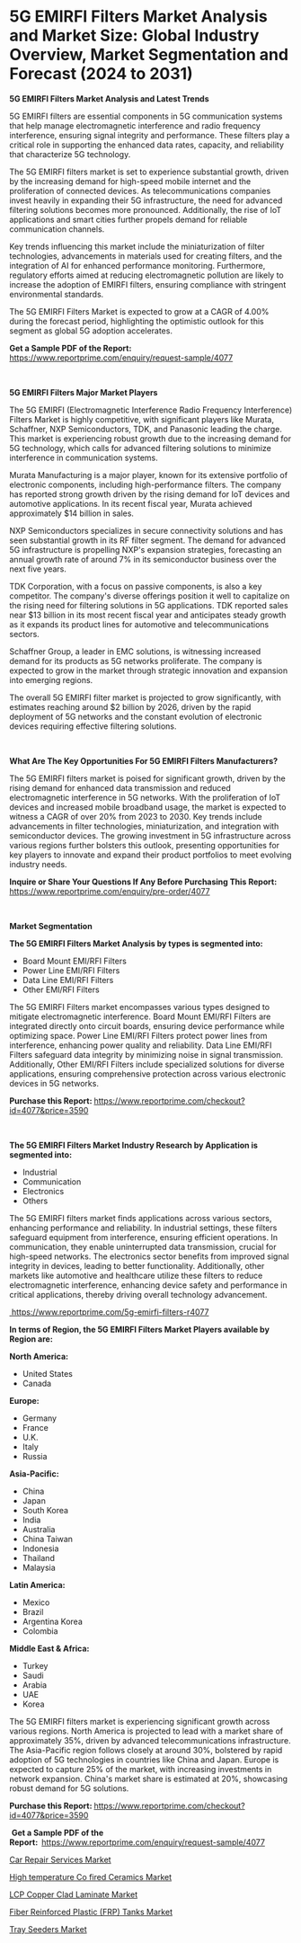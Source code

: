 <p><h1>5G EMIRFI Filters Market Analysis and Market Size: Global Industry Overview, Market Segmentation and Forecast (2024 to 2031)</h1></p><p><strong>5G EMIRFI Filters Market Analysis and Latest Trends</strong></p>
<p><p>5G EMIRFI filters are essential components in 5G communication systems that help manage electromagnetic interference and radio frequency interference, ensuring signal integrity and performance. These filters play a critical role in supporting the enhanced data rates, capacity, and reliability that characterize 5G technology.</p><p>The 5G EMIRFI filters market is set to experience substantial growth, driven by the increasing demand for high-speed mobile internet and the proliferation of connected devices. As telecommunications companies invest heavily in expanding their 5G infrastructure, the need for advanced filtering solutions becomes more pronounced. Additionally, the rise of IoT applications and smart cities further propels demand for reliable communication channels.</p><p>Key trends influencing this market include the miniaturization of filter technologies, advancements in materials used for creating filters, and the integration of AI for enhanced performance monitoring. Furthermore, regulatory efforts aimed at reducing electromagnetic pollution are likely to increase the adoption of EMIRFI filters, ensuring compliance with stringent environmental standards.</p><p>The 5G EMIRFI Filters Market is expected to grow at a CAGR of 4.00% during the forecast period, highlighting the optimistic outlook for this segment as global 5G adoption accelerates.</p></p>
<p><strong>Get a Sample PDF of the Report:&nbsp;</strong> <a href="https://www.reportprime.com/enquiry/request-sample/4077">https://www.reportprime.com/enquiry/request-sample/4077</a></p>
<p>&nbsp;</p>
<p><strong>5G EMIRFI Filters Major Market Players</strong></p>
<p><p>The 5G EMIRFI (Electromagnetic Interference Radio Frequency Interference) Filters Market is highly competitive, with significant players like Murata, Schaffner, NXP Semiconductors, TDK, and Panasonic leading the charge. This market is experiencing robust growth due to the increasing demand for 5G technology, which calls for advanced filtering solutions to minimize interference in communication systems.</p><p>Murata Manufacturing is a major player, known for its extensive portfolio of electronic components, including high-performance filters. The company has reported strong growth driven by the rising demand for IoT devices and automotive applications. In its recent fiscal year, Murata achieved approximately $14 billion in sales.</p><p>NXP Semiconductors specializes in secure connectivity solutions and has seen substantial growth in its RF filter segment. The demand for advanced 5G infrastructure is propelling NXP's expansion strategies, forecasting an annual growth rate of around 7% in its semiconductor business over the next five years.</p><p>TDK Corporation, with a focus on passive components, is also a key competitor. The company's diverse offerings position it well to capitalize on the rising need for filtering solutions in 5G applications. TDK reported sales near $13 billion in its most recent fiscal year and anticipates steady growth as it expands its product lines for automotive and telecommunications sectors.</p><p>Schaffner Group, a leader in EMC solutions, is witnessing increased demand for its products as 5G networks proliferate. The company is expected to grow in the market through strategic innovation and expansion into emerging regions.</p><p>The overall 5G EMIRFI filter market is projected to grow significantly, with estimates reaching around $2 billion by 2026, driven by the rapid deployment of 5G networks and the constant evolution of electronic devices requiring effective filtering solutions.</p></p>
<p>&nbsp;</p>
<p><strong>What Are The Key Opportunities For 5G EMIRFI Filters Manufacturers?</strong></p>
<p><p>The 5G EMIRFI filters market is poised for significant growth, driven by the rising demand for enhanced data transmission and reduced electromagnetic interference in 5G networks. With the proliferation of IoT devices and increased mobile broadband usage, the market is expected to witness a CAGR of over 20% from 2023 to 2030. Key trends include advancements in filter technologies, miniaturization, and integration with semiconductor devices. The growing investment in 5G infrastructure across various regions further bolsters this outlook, presenting opportunities for key players to innovate and expand their product portfolios to meet evolving industry needs.</p></p>
<p><strong>Inquire or Share Your Questions If Any Before Purchasing This Report:</strong> <a href="https://www.reportprime.com/enquiry/pre-order/4077">https://www.reportprime.com/enquiry/pre-order/4077</a></p>
<p>&nbsp;</p>
<p><strong>Market Segmentation</strong></p>
<p><strong>The 5G EMIRFI Filters Market Analysis by types is segmented into:</strong></p>
<p><ul><li>Board Mount EMI/RFI Filters</li><li>Power Line EMI/RFI Filters</li><li>Data Line EMI/RFI Filters</li><li>Other EMI/RFI Filters</li></ul></p>
<p><p>The 5G EMIRFI Filters market encompasses various types designed to mitigate electromagnetic interference. Board Mount EMI/RFI Filters are integrated directly onto circuit boards, ensuring device performance while optimizing space. Power Line EMI/RFI Filters protect power lines from interference, enhancing power quality and reliability. Data Line EMI/RFI Filters safeguard data integrity by minimizing noise in signal transmission. Additionally, Other EMI/RFI Filters include specialized solutions for diverse applications, ensuring comprehensive protection across various electronic devices in 5G networks.</p></p>
<p><strong>Purchase this Report:&nbsp;</strong><a href="https://www.reportprime.com/checkout?id=4077&price=3590">https://www.reportprime.com/checkout?id=4077&price=3590</a></p>
<p>&nbsp;</p>
<p><strong>The 5G EMIRFI Filters Market Industry Research by Application is segmented into:</strong></p>
<p><ul><li>Industrial</li><li>Communication</li><li>Electronics</li><li>Others</li></ul></p>
<p><p>The 5G EMIRFI filters market finds applications across various sectors, enhancing performance and reliability. In industrial settings, these filters safeguard equipment from interference, ensuring efficient operations. In communication, they enable uninterrupted data transmission, crucial for high-speed networks. The electronics sector benefits from improved signal integrity in devices, leading to better functionality. Additionally, other markets like automotive and healthcare utilize these filters to reduce electromagnetic interference, enhancing device safety and performance in critical applications, thereby driving overall technology advancement.</p></p>
<p><a href="https://www.reportprime.com/5g-emirfi-filters-r4077">&nbsp;https://www.reportprime.com/5g-emirfi-filters-r4077</a></p>
<p><strong>In terms of Region, the 5G EMIRFI Filters Market Players available by Region are:</strong></p>
<p>
    <p> <strong> North America: </strong>
        <ul>
            <li>United States</li>
            <li>Canada</li>
        </ul>
        </p> 
    <p> <strong> Europe: </strong>
        <ul>
            <li>Germany</li>
            <li>France</li>
            <li>U.K.</li>
            <li>Italy</li>
            <li>Russia</li>
        </ul>
        </p> 
    <p> <strong> Asia-Pacific: </strong>
        <ul>
            <li>China</li>
            <li>Japan</li>
            <li>South Korea</li>
            <li>India</li>
            <li>Australia</li>
            <li>China Taiwan</li>
            <li>Indonesia</li>
            <li>Thailand</li>
            <li>Malaysia</li>
        </ul>
        </p> 
    <p> <strong> Latin America: </strong>
        <ul>
            <li>Mexico</li>
            <li>Brazil</li>
            <li>Argentina Korea</li>
            <li>Colombia</li>
        </ul>
        </p> 
    <p> <strong> Middle East & Africa: </strong>
        <ul>
            <li>Turkey</li>
            <li>Saudi</li>
            <li>Arabia</li>
            <li>UAE</li>
            <li>Korea</li>
        </ul>
    </p>
    </p>
<p><p>The 5G EMIRFI filters market is experiencing significant growth across various regions. North America is projected to lead with a market share of approximately 35%, driven by advanced telecommunications infrastructure. The Asia-Pacific region follows closely at around 30%, bolstered by rapid adoption of 5G technologies in countries like China and Japan. Europe is expected to capture 25% of the market, with increasing investments in network expansion. China's market share is estimated at 20%, showcasing robust demand for 5G solutions.</p></p>
<p><strong>Purchase this Report: </strong><a href="https://www.reportprime.com/checkout?id=4077&price=3590">https://www.reportprime.com/checkout?id=4077&price=3590</a></p>
<p>&nbsp;<strong>Get a Sample PDF of the Report:&nbsp;&nbsp;</strong><a href="https://www.reportprime.com/enquiry/request-sample/4077">https://www.reportprime.com/enquiry/request-sample/4077</a></p>
<p><strong></strong></p>
<p><p><a href="https://www.linkedin.com/pulse/global-car-repair-services-market-size-trends-analysis-regional-vfjie?trackingId=bSmqv%2BeMRoyuScff5xucjg%3D%3D">Car Repair Services Market</a></p><p><a href="https://github.com/BellAuer/Market-Research-Report-List-1/blob/main/high-temperature-co-fired-ceramics-market.md">High temperature Co fired Ceramics Market</a></p><p><a href="https://github.com/indrystar/Market-Research-Report-List-4/blob/main/lcp-copper-clad-laminate-market.md">LCP Copper Clad Laminate Market</a></p><p><a href="https://issuu.com/reportprime-2/docs/fiber-reinforced-plastic-frp-tanks-_e9f37555b0bfa0">Fiber Reinforced Plastic (FRP) Tanks Market</a></p><p><a href="https://issuu.com/reportprime-2/docs/tray-seeders-market-size-2030.pptx_156203e4b760ce">Tray Seeders Market</a></p></p>
